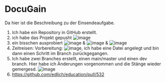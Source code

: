 # DocuGain

Da hier ist die Beschreibung zu der Einsendeaufgabe. 

1. Ich habe ein Repository in GitHub erstellt.
2. ich habe das Projekt gepusht
   ![image](https://github.com/user-attachments/assets/a3044a3b-020e-4b68-889c-e5adce21b0da)
3. ein bisschen ausprobiert ![image](https://github.com/user-attachments/assets/2e791fff-6306-46d6-95ab-81d0189d1afa) & ![image](https://github.com/user-attachments/assets/4e390b77-9118-4ed4-8ccc-57cf91abb461) & ![image](https://github.com/user-attachments/assets/cb17d256-87e8-487e-ac10-51875e737ac9)
4. Zeitreisen: Vorbereitung: ![image](https://github.com/user-attachments/assets/9db49268-b5e0-4cb7-adac-a1220eb264de), ich habe eine Datei angelegt und bin dann einen Schritt im Branch zurückgegangen.
5. Ich habe zwei Branches erstellt, einen main/master und einen dev branch. Hier habe ich Änderungen vorgenommen und die Stänge wieder gemergesd. ![image](https://github.com/user-attachments/assets/ac14b2e3-1c8a-45d3-bb52-5cfce805d069)
6. https://github.com/edlich/education/pull/532 






